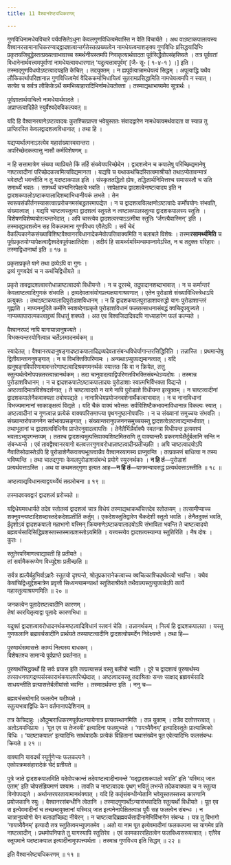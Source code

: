 ```yaml
---
title: 11 वैश्वानरेष्ट्यधिकरणम्

---
```


गुणविधिनामधेयविचारे पर्यवसितेऽधुना केवलगुणविधित्वमेवास्ति न वेति विचार्यते । अथ वाऽष्टाकपालत्वस्य वैश्वानरसामानाधिकरण्याद्द्वादशत्वान्तर्गतेस्तत्प्रख्यत्वेन नामधेयत्वमाशङ्क्य गुणविधिः प्रसिद्धयादिभिः प्रकृतयजिबुद्धेस्तत्प्रख्यत्वाभावाच्च समर्थनीयस्तमपि निराकृत्यार्थवादता पूर्वसिद्धैवोपसंहरिष्यते । तत्र पूर्ववतां विधानेनार्थवत्त्वमपूर्वाणां नामधेयत्वावधारणात् ‘यदुत्पत्तावपूर्वम्’ \[जै॰ सू॰ ( १-४-१ ) ।\]  इति । तस्माद्गुणविधयोऽष्टत्वादयइति केचित् । तदयुक्तम् । न ह्यपूर्वत्वान्नामधेयत्वं सिद्धम् । अपूत्वाद्धि यथैव लौकिकार्थापरिज्ञानान्न गुणविधित्वमेवं वैदिककर्माभिधायित्वं सुतरामप्रसिद्धामिति नामधेयत्वमपि न स्यात् । सत्येव च सर्वत्र लौकिकेऽर्थे समभिव्याहारादिभिर्नामधेयतोक्ता । तस्माद्यथाभाष्यमेव सूत्रार्थः ।

पूर्वज्ञातार्थवाचित्वे नामधेयार्थवादते ।  
अप्राप्तत्वादिहैते स्युर्वैश्वदेवविकल्पवत् ॥  


यदि हि वैश्वानरयागेऽष्टत्वादयः कुतश्चित्प्राप्ता भवेयुस्ततः संवादद्वारेण नामधेयत्वमर्थवादता वा स्यान्न तु प्राप्तिरस्ति केवलद्वादशत्वविधानात् । तथा हि ।

यद्यप्यर्थात्मनाऽस्त्येव महासंख्यास्ववान्तरा ।  
अपरिच्छेदकत्वात्तु नासौ कर्मविशेषणम् ॥  


न हि सत्तामात्रेण संख्या व्याप्रियते किं तर्हि संख्येयपरिच्छेदेन । द्वादशत्वेन च कपालेषु परिच्छिद्यमानेषु नाष्टत्वादीनां परिच्छेदकत्वमित्यविद्यमानता । यद्यपि च यथाकथंचिदस्तित्वमाश्रीयते तथाऽप्येतावन्मात्रं भवेदष्टौ भवन्तीति न तु यदष्टाकपाल इति । संस्कृततद्धितो ह्येषः, तद्धितार्थनिमित्तश्च समासस्तौ च सति समार्थ्ये भवतः । सामर्थ्यं चान्यनिरपेक्षत्वे भवति । सापेक्षाश्च द्वादशत्वेनाष्टत्वादय इति न द्वादशकपालोऽष्टाकपालादिशब्दाभिधानीयकं लभते । तेन स्वरूपसंकीर्तनस्यासत्त्वात्प्ररोचनमसंबद्धतरमापद्येत । न च द्वादशत्वविलक्षणोऽष्टत्वादेः कर्मोपयोगः संभवति, संख्यात्वात् । यद्यपि चाष्टत्वस्तुत्या द्वादशत्वं स्तूयते न त्वष्टाकपालस्तुत्या द्वादशकपालस्य स्तुतिः । विशेषणविशेष्ययोरत्यन्तभेदात् । अपि चास्त्येव द्वादशत्वस्याऽऽत्मीया स्तुतिः ‘र्जगत्यैवास्मिन्’ इति । तस्माद्द्वादशत्वेन सह विकल्पमाना गुणविधय एवैतेऽपि । सर्वं चेदं वैकल्पिकानेकसंख्याविशिष्टवैश्वानरविधानादेकमेवोत्पत्तिवाक्यमिति न बलाबले विशेषः । तस्मा**त्सामर्थ्यमिति** च पूर्वप्रकृतयोग्यापेक्षत्वाद्वैश्वदेवपूर्वपक्षातिदेशः । तदीयं हि सामर्थ्यमस्मिन्समाम्नायेऽस्ति, न च तदुक्तः परिहारः । तस्माद्विधानार्था इति ॥ १७ ॥

प्रकृताप्रकृते षागे तथा द्रव्येऽपि वा गुणः ।  
द्रव्यं गुणवदेवं च न कथंचिद्विधीयते ॥  


प्रकृते तावद्वादशत्वावरोधान्नाष्टत्वादयो विधीयन्ते । न च दूरस्थे, तदुपादानशब्दाभावात् । न च कर्मान्तरं केवलाष्टत्वादिगुणकं संभवति । द्रव्यदेवतासंयोगप्रत्यक्षयागाश्रवणात् । एतेन पुरोडाशे संख्याविधिस्त्रेधाऽपि प्रत्युक्तः । तथाऽष्टाकपालादिपुरोडाशविधानम् । न हि द्वादशकपालपुराडाशावरुद्धो यागः पुरोडाशान्तरं गृह्णाति । नाप्यननूदिते कर्मणि स्वशब्देनाप्रकृते पुरोडाशविधानं फलतत्साधनासंबद्धं क्वचिदुपयुज्यते । नाप्यव्यापारात्मकत्वाद्द्रव्यं विधातुं शक्यते । अत एव विश्वजिदादिवदपि नाध्याहारेण फलं कल्प्यते ।

वैश्वानरपदं नापि यागायान्नानुषज्यते ।  
विभक्त्यन्तरयोगित्वान्न चर्तेऽस्मादनर्थकम् ॥  


स्यादेतत् । वैश्वानरपदानुषङ्गादष्टाकपालादिद्रव्यदेवतासंबन्धविधेर्यागान्तरसिद्धिरिति । तन्नास्ति । प्रथमान्तेषु द्वितीयान्ताननुषङ्गात् । न च विभक्तिविपरिणामः । अन्यथाऽप्युपपद्यमानत्वात् । यदि ह्यनुषङ्गविपरिणामावन्तरेणाष्टत्वादिश्रवणमनर्थकं स्यात्ततः किं वा न क्रियेत, तत्तु स्तुत्यर्थत्वेनोपपन्नतरत्वान्नानर्थकम् । तदा चानुवादत्वाद्विपरिणतविभक्तिसंबन्धेऽप्यदोषः । तस्मान्न पुरोडाशविधानम् । न च द्वादशकपालेऽष्टाकपालादयः पुरोडाशाः स्वात्मभिर्विभक्ता विद्यन्ते । अष्टत्वादिमात्रविशेषदर्शनात् । ते चाष्टत्वादयो न यागे नापि पुरोडाशे विधीयन्त इत्युक्तम् । न चाष्टत्वादीनां द्वादशकपालेनैकवाक्यता तवोपपद्यते । नानाविधेयप्रयोजनवशेनार्थैकत्वाभावात् । न च नानाविधानां विभज्यमानानां साकाङ्क्षत्वं विद्यते । यदि चैकं वाक्यं भवेत्ततः सर्वविशिष्टैकभावनाविधानान्न विकल्पः स्यात् । अष्टत्वादीनां च गुणत्वान्न प्रत्येकं वाक्यपरिसमाप्त्या पृथगनुष्ठानोपपत्तिः । न च संख्यानां समुच्चयः संभवति । संख्यान्तरोपजननेन सर्वभावप्रसङ्गात् । संख्यान्तरानुपजननसमुच्चयस्तु द्वादशत्वेऽष्टत्वाद्यन्तर्भावात् । तथाभूतानां च द्वादशत्वविधिनैव प्राप्तेरनुवादत्वापत्तिः । तेनैतैर्भिन्नैर्वाक्यैः स्वतन्त्रा विधीयन्त इत्यवश्यं भवताऽभ्युपगन्तव्यम् । ततश्च द्वादशत्वमुत्पत्तिवाक्यशिष्टमितराणि तु वाक्यान्तरैः प्रकरणापेक्षैर्दुर्बलानि सन्ति न संबन्ध्यन्ते । एवं तावद्वैश्वानरयागो बलवत्तरगुणावरोधान्नाष्टत्वादीन्प्रतीच्छति । अपि चाष्टत्वादयोऽपि नैवातिसोढास्तेऽपि हि पुरोडाशेनैकवाक्यभूतत्वान्नैव वैश्वानरयागस्य प्राप्नुवन्ति । तत्प्रकरणं बाधित्वा न तस्य भविष्यन्ति । तथा चातद्गुणाः केवलपुरोडाशसंबन्धे प्रयोगे स्युरनर्थकाः । **न हि तं**—पुरोडाशं प्रत्यर्थवत्ताऽस्ति । अथ वा कथमतद्गुणा इत्यत आह—**न हि तं**—यागमन्यावरुद्धं प्रत्यर्थवत्ताऽस्तीति ॥ १८ ॥

अष्टत्वाद्यविधानत्वाद्वयर्थ्येयं तत्प्ररोचना ॥ १९ ॥  


तस्मादवयवद्वारं द्वादशत्वं प्ररोच्यते ॥  


यद्विधेयमवधार्यते तदेव स्तोतव्यं द्वादशत्वं चात्र विधेयं तस्माद्यथाकथंचित्तदेव स्तोतव्यम् । तत्सामीप्याच्च शक्नुवन्त्यष्टादिशब्दास्तदेकदेशप्रतीतिं कर्तुम् । एकदेशस्तुतिद्वारेण चैकदेशी स्तुतो भवति । तेनैतदुक्तं भवति, ईदृशोऽयं द्वादशकपालो महाभागो यस्मिन् क्रियमाणेऽष्टाकपालादयोऽपि संभाविता भवन्ति ते चाष्टत्वादयो ब्रह्मवर्चसादिसिद्धिप्रशस्तास्तस्मात्प्रशस्तोऽयमिति । यत्त्वस्त्येव द्वादशत्वस्यान्या स्तुतिरिति । नैष दोषः । कुतः ।

स्तुतेरपरिमाणत्वाद्यावती हि प्रतीयते ।  
तां सर्वामैकरूप्येण विध्युद्देशः प्रतीच्छति ॥  


सर्वत्र ह्यल्पैर्बहुभिर्वाऽक्षरैः स्तुतयो दृश्यन्ते, श्रोतृप्रकारानेकत्वाच्च क्वचित्काश्चिदर्थवत्यो भवन्ति । यथैव केषांचिद्विध्युद्देशमात्रेण प्रवृत्तौ सिध्यन्त्यामन्यार्था स्तुतिराश्रीयते तथैवाल्पस्तुत्युपपन्नेऽपि कार्ये महास्तुत्याश्रयणमिति ॥ २० ॥

जनकत्वेन पूतादेरष्टत्वादीनि कारणम् ।  
तेषां कारयितृत्वाद्वा पूतादेः कारणभिधा ॥  


यदुक्तं द्वादशत्वावरोधादनर्थकमष्टत्वादिविधानं स्तवनं चेति । तन्नानर्थकम् । नित्यं हि द्वादशकपालता । यस्तु गुणफलानि ब्रह्मवर्चसादीनि प्रार्थयते तस्याष्टत्वादीनि द्वादशत्वोपमर्देन निवेक्ष्यन्ते । तथा हि—

पुरुषार्थसमासत्तेः काम्यं नित्यस्य बाधकम् ।  
विशेषतश्च सामान्ये पूर्वप्राप्ते प्रवर्तनात् ॥  


पुरुषार्थसिद्धयर्थो हि सर्वः प्रयास इति तत्प्रत्यासन्नं वस्तु बलीयो भवति । दूरे च द्वादशत्वं पुरुषार्थस्य तत्साधनयागद्रव्यसंस्कारार्थकपालपरिच्छेदात् । अष्टत्वादयस्तु तदाश्रिताः सन्तः साक्षाद् ब्रह्मवर्चसादि साधयन्तीति प्रत्यासत्तेर्बलीयांसो भवन्ति । तस्मादर्थवन्त इति । ननु च—

ब्रह्मवर्चसयोगादि फलत्वेन यदीष्यते ।  
स्तुत्यभावाद्विधिः केन वर्तमानापदेशिनाम् ॥  


तत्र केचिदाहुः ।औदुम्बराधिकरणपूर्वपक्षन्यायेनात्र प्रत्यवस्थानमिति । तन्न युक्तम् । तत्रैव दत्तोत्तरत्वात् । अतोऽयमभिप्रायः । ‘पूत एव स तेजस्वी’ इत्यादिना फलमुच्यते । ‘गायत्र्यैवैनम्’ इत्यादिस्तुतेः प्रात्यात्मिको विधिः । ‘यदष्टाकपाल’ इत्यादिभिः सार्थवादकैः प्रत्येकं विहितानां यथासंख्येन पूत एवेत्यादिभिः फलसंबन्धः क्रियते ॥ २१ ॥

वाक्यानि यावदर्थं स्युर्गुणेभ्यः फलकल्पने ।  
एकोपक्रमसंहारादेकं चेदं प्रतीयते ॥  


पुत्रे जाते द्वादशकपालमिति यदेवोपक्रान्तं तदेवाष्टत्वादीनामन्ते ‘यद्द्वादशकपालो भवति’ इति ‘यस्मिञ् जात एताम्’ इति चोपसंह्रियमाणं पश्यामः । तावति च नाष्टत्वादयः पृथग् भवितुं लभन्ते तदेकवाक्यता च न स्तुत्या विनोपपद्यते । अर्थान्तरपरतायामानर्थक्यात् । यदि हि कर्तृसंबन्धीन्येतानि भवेयुस्ततस्तस्य कारणानि प्रयोजकानि स्युः । वैश्वानरसंबन्धीनि त्वेतानि । तस्माद्गुणार्थोऽन्यासंभवादिति स्तुत्यर्थो विधीयते । पूत एव स इत्येवमादीनां च तच्छब्दयुक्तानां यस्मिञ् जात इत्यनेनापेक्षितत्वान्न पूर्वैः सह फलत्वेन संबन्धः । न चात्रानुपयोगो येन बलादांच्छिद्य नीयेरन् । न चाष्टत्वादिब्रह्मवर्चसादीनामेभिर्विभागेन संबन्धः । यत्र तु विभागो ‘गायत्र्यैवैनम्’ इत्यादौ तत्र स्तुतित्वमभ्युपगतमेव । अतो या नाम पूत इत्येवमादीनां फलकल्पना सा यागमेव प्रति नाष्टत्वादीन् । प्रथमोपनिपाते तु यागस्यापि स्तुतिरेव । एवं कामकाररहितत्वेन फलविध्यसरूपत्वात् । एतैरेव स्तूयमाने यदष्टाकपाल इत्यादीनामुपपत्त्यर्थता । तस्मान्न गुणविधय इति सिद्धम् ॥ २२ ॥

इति वैश्वानरेष्ट्यधिकरणम् ॥ ११ ॥
